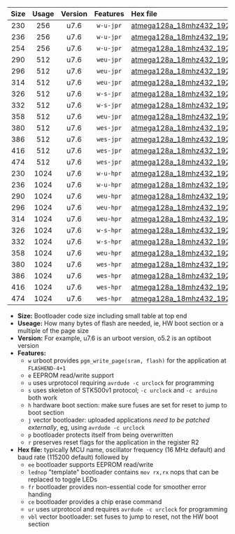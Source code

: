 |Size|Usage|Version|Features|Hex file|
|:-:|:-:|:-:|:-:|:--|
|230|256|u7.6|`w-u-jpr`|[atmega128a_18mhz432_19200bps_ur_vbl.hex](https://raw.githubusercontent.com/stefanrueger/urboot/main/atmega128a_18mhz432_19200bps_ur_vbl.hex)|
|236|256|u7.6|`w-u-jpr`|[atmega128a_18mhz432_19200bps_lednop_ur_vbl.hex](https://raw.githubusercontent.com/stefanrueger/urboot/main/atmega128a_18mhz432_19200bps_lednop_ur_vbl.hex)|
|254|256|u7.6|`w-u-jpr`|[atmega128a_18mhz432_19200bps_lednop_fr_ur_vbl.hex](https://raw.githubusercontent.com/stefanrueger/urboot/main/atmega128a_18mhz432_19200bps_lednop_fr_ur_vbl.hex)|
|290|512|u7.6|`weu-jpr`|[atmega128a_18mhz432_19200bps_ee_ur_vbl.hex](https://raw.githubusercontent.com/stefanrueger/urboot/main/atmega128a_18mhz432_19200bps_ee_ur_vbl.hex)|
|296|512|u7.6|`weu-jpr`|[atmega128a_18mhz432_19200bps_ee_lednop_ur_vbl.hex](https://raw.githubusercontent.com/stefanrueger/urboot/main/atmega128a_18mhz432_19200bps_ee_lednop_ur_vbl.hex)|
|314|512|u7.6|`weu-jpr`|[atmega128a_18mhz432_19200bps_ee_lednop_fr_ur_vbl.hex](https://raw.githubusercontent.com/stefanrueger/urboot/main/atmega128a_18mhz432_19200bps_ee_lednop_fr_ur_vbl.hex)|
|326|512|u7.6|`w-s-jpr`|[atmega128a_18mhz432_19200bps_vbl.hex](https://raw.githubusercontent.com/stefanrueger/urboot/main/atmega128a_18mhz432_19200bps_vbl.hex)|
|332|512|u7.6|`w-s-jpr`|[atmega128a_18mhz432_19200bps_lednop_vbl.hex](https://raw.githubusercontent.com/stefanrueger/urboot/main/atmega128a_18mhz432_19200bps_lednop_vbl.hex)|
|358|512|u7.6|`weu-jpr`|[atmega128a_18mhz432_19200bps_ee_lednop_fr_ce_ur_vbl.hex](https://raw.githubusercontent.com/stefanrueger/urboot/main/atmega128a_18mhz432_19200bps_ee_lednop_fr_ce_ur_vbl.hex)|
|380|512|u7.6|`wes-jpr`|[atmega128a_18mhz432_19200bps_ee_vbl.hex](https://raw.githubusercontent.com/stefanrueger/urboot/main/atmega128a_18mhz432_19200bps_ee_vbl.hex)|
|386|512|u7.6|`wes-jpr`|[atmega128a_18mhz432_19200bps_ee_lednop_vbl.hex](https://raw.githubusercontent.com/stefanrueger/urboot/main/atmega128a_18mhz432_19200bps_ee_lednop_vbl.hex)|
|416|512|u7.6|`wes-jpr`|[atmega128a_18mhz432_19200bps_ee_lednop_fr_vbl.hex](https://raw.githubusercontent.com/stefanrueger/urboot/main/atmega128a_18mhz432_19200bps_ee_lednop_fr_vbl.hex)|
|474|512|u7.6|`wes-jpr`|[atmega128a_18mhz432_19200bps_ee_lednop_fr_ce_vbl.hex](https://raw.githubusercontent.com/stefanrueger/urboot/main/atmega128a_18mhz432_19200bps_ee_lednop_fr_ce_vbl.hex)|
|230|1024|u7.6|`w-u-hpr`|[atmega128a_18mhz432_19200bps_ur.hex](https://raw.githubusercontent.com/stefanrueger/urboot/main/atmega128a_18mhz432_19200bps_ur.hex)|
|236|1024|u7.6|`w-u-hpr`|[atmega128a_18mhz432_19200bps_lednop_ur.hex](https://raw.githubusercontent.com/stefanrueger/urboot/main/atmega128a_18mhz432_19200bps_lednop_ur.hex)|
|290|1024|u7.6|`weu-hpr`|[atmega128a_18mhz432_19200bps_ee_ur.hex](https://raw.githubusercontent.com/stefanrueger/urboot/main/atmega128a_18mhz432_19200bps_ee_ur.hex)|
|296|1024|u7.6|`weu-hpr`|[atmega128a_18mhz432_19200bps_ee_lednop_ur.hex](https://raw.githubusercontent.com/stefanrueger/urboot/main/atmega128a_18mhz432_19200bps_ee_lednop_ur.hex)|
|314|1024|u7.6|`weu-hpr`|[atmega128a_18mhz432_19200bps_ee_lednop_fr_ur.hex](https://raw.githubusercontent.com/stefanrueger/urboot/main/atmega128a_18mhz432_19200bps_ee_lednop_fr_ur.hex)|
|326|1024|u7.6|`w-s-hpr`|[atmega128a_18mhz432_19200bps.hex](https://raw.githubusercontent.com/stefanrueger/urboot/main/atmega128a_18mhz432_19200bps.hex)|
|332|1024|u7.6|`w-s-hpr`|[atmega128a_18mhz432_19200bps_lednop.hex](https://raw.githubusercontent.com/stefanrueger/urboot/main/atmega128a_18mhz432_19200bps_lednop.hex)|
|358|1024|u7.6|`weu-hpr`|[atmega128a_18mhz432_19200bps_ee_lednop_fr_ce_ur.hex](https://raw.githubusercontent.com/stefanrueger/urboot/main/atmega128a_18mhz432_19200bps_ee_lednop_fr_ce_ur.hex)|
|380|1024|u7.6|`wes-hpr`|[atmega128a_18mhz432_19200bps_ee.hex](https://raw.githubusercontent.com/stefanrueger/urboot/main/atmega128a_18mhz432_19200bps_ee.hex)|
|386|1024|u7.6|`wes-hpr`|[atmega128a_18mhz432_19200bps_ee_lednop.hex](https://raw.githubusercontent.com/stefanrueger/urboot/main/atmega128a_18mhz432_19200bps_ee_lednop.hex)|
|416|1024|u7.6|`wes-hpr`|[atmega128a_18mhz432_19200bps_ee_lednop_fr.hex](https://raw.githubusercontent.com/stefanrueger/urboot/main/atmega128a_18mhz432_19200bps_ee_lednop_fr.hex)|
|474|1024|u7.6|`wes-hpr`|[atmega128a_18mhz432_19200bps_ee_lednop_fr_ce.hex](https://raw.githubusercontent.com/stefanrueger/urboot/main/atmega128a_18mhz432_19200bps_ee_lednop_fr_ce.hex)|

- **Size:** Bootloader code size including small table at top end
- **Useage:** How many bytes of flash are needed, ie, HW boot section or a multiple of the page size
- **Version:** For example, u7.6 is an urboot version, o5.2 is an optiboot version
- **Features:**
  + `w` urboot provides `pgm_write_page(sram, flash)` for the application at `FLASHEND-4+1`
  + `e` EEPROM read/write support
  + `u` uses urprotocol requiring `avrdude -c urclock` for programming
  + `s` uses skeleton of STK500v1 protocol; `-c urclock` and `-c arduino` both work
  + `h` hardware boot section: make sure fuses are set for reset to jump to boot section
  + `j` vector bootloader: uploaded applications *need to be patched externally*, eg, using `avrdude -c urclock`
  + `p` bootloader protects itself from being overwritten
  + `r` preserves reset flags for the application in the register R2
- **Hex file:** typically MCU name, oscillator frequency (16 MHz default) and baud rate (115200 default) followed by
  + `ee` bootloader supports EEPROM read/write
  + `lednop` "template" bootloader contains `mov rx,rx` nops that can be replaced to toggle LEDs
  + `fr` bootloader provides non-essential code for smoother error handing
  + `ce` bootloader provides a chip erase command
  + `ur` uses urprotocol and requires `avrdude -c urclock` for programming
  + `vbl` vector bootloader: set fuses to jump to reset, not the HW boot section
